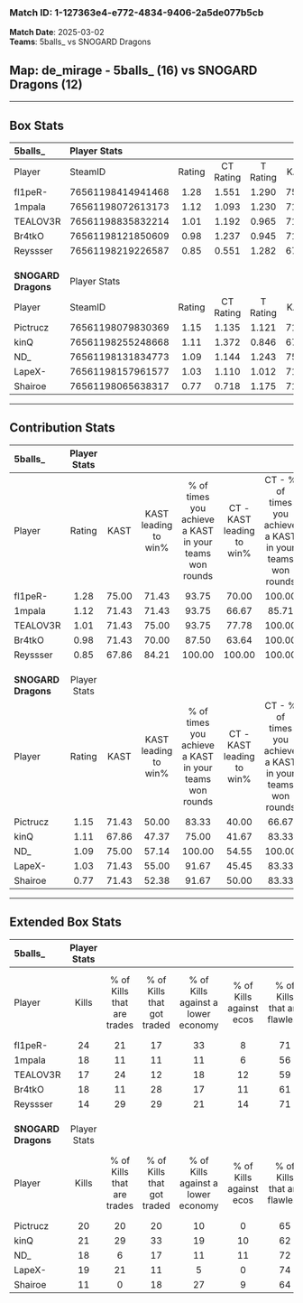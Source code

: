 ### Match ID: 1-127363e4-e772-4834-9406-2a5de077b5cb  
**Match Date**: 2025-03-02  
**Teams**: 5balls_ vs SNOGARD Dragons  

## **Map**: de_mirage - 5balls_ (16) vs SNOGARD Dragons (12)  
---  

## Box Stats  

| **5balls_**         | Player Stats      |        |           |          |       |      |       |         |        |      |     |
| :- | :- | :-: | :-: | :-: | :-: | :-: | :-: | :-: | :-: | :-: | :-: |
| Player              | SteamID           | Rating | CT Rating | T Rating | KAST  | ADR  | Kills | Assists | Deaths | K/D  | HS% |
| fl1peR-             | 76561198414941468 |  1.28  |   1.551   |  1.290   | 75.00 | 84.5 |  24   |    5    |   19   | 1.26 | 54  |
| 1mpala              | 76561198072613173 |  1.12  |   1.093   |  1.230   | 71.43 | 72.8 |  18   |    4    |   14   | 1.29 | 38  |
| TEALOV3R            | 76561198835832214 |  1.01  |   1.192   |  0.965   | 71.43 | 72.5 |  17   |    4    |   18   | 0.94 | 41  |
| Br4tkO              | 76561198121850609 |  0.98  |   1.237   |  0.945   | 71.43 | 73.4 |  18   |    3    |   21   | 0.86 | 61  |
| Reyssser            | 76561198219226587 |  0.85  |   0.551   |  1.282   | 67.86 | 59.6 |  14   |    3    |   18   | 0.78 | 57  |
|                     |                   |        |           |          |       |      |       |         |        |      |     |
|                     |                   |        |           |          |       |      |       |         |        |      |     |
|                     |                   |        |           |          |       |      |       |         |        |      |     |
| **SNOGARD Dragons** | Player Stats      |        |           |          |       |      |       |         |        |      |     |
| Player              | SteamID           | Rating | CT Rating | T Rating | KAST  | ADR  | Kills | Assists | Deaths | K/D  | HS% |
| Pictrucz            | 76561198079830369 |  1.15  |   1.135   |  1.121   | 71.43 | 86.2 |  20   |    9    |   19   | 1.05 | 40  |
| kinQ                | 76561198255248668 |  1.11  |   1.372   |  0.846   | 67.86 | 77.5 |  21   |    4    |   19   | 1.11 | 52  |
| ND_                 | 76561198131834773 |  1.09  |   1.144   |  1.243   | 75.00 | 78.6 |  18   |    6    |   18   | 1.00 | 66  |
| LapeX-              | 76561198157961577 |  1.03  |   1.110   |  1.012   | 71.43 | 60.2 |  19   |    2    |   18   | 1.06 | 36  |
| Shairoe             | 76561198065638317 |  0.77  |   0.718   |  1.175   | 71.43 | 53.0 |  11   |    6    |   18   | 0.61 | 54  |
---  

## Contribution Stats  

| **5balls_**         | Player Stats |       |                      |                                                        |                           |                                                             |                          |                                                            |
| :- | :-: | :-: | :-: | :-: | :-: | :-: | :-: | :-: |
| Player              |    Rating    | KAST  | KAST leading to win% | % of times you achieve a KAST in your teams won rounds | CT - KAST leading to win% | CT - % of times you achieve a KAST in your teams won rounds | T - KAST leading to win% | T - % of times you achieve a KAST in your teams won rounds |
| fl1peR-             |     1.28     | 75.00 |        71.43         |                         93.75                          |           70.00           |                           100.00                            |          72.73           |                           88.89                            |
| 1mpala              |     1.12     | 71.43 |        71.43         |                         93.75                          |           66.67           |                            85.71                            |          75.00           |                           100.00                           |
| TEALOV3R            |     1.01     | 71.43 |        75.00         |                         93.75                          |           77.78           |                           100.00                            |          72.73           |                           88.89                            |
| Br4tkO              |     0.98     | 71.43 |        70.00         |                         87.50                          |           63.64           |                           100.00                            |          77.78           |                           77.78                            |
| Reyssser            |     0.85     | 67.86 |        84.21         |                         100.00                         |          100.00           |                           100.00                            |          75.00           |                           100.00                           |
|                     |              |       |                      |                                                        |                           |                                                             |                          |                                                            |
|                     |              |       |                      |                                                        |                           |                                                             |                          |                                                            |
|                     |              |       |                      |                                                        |                           |                                                             |                          |                                                            |
| **SNOGARD Dragons** | Player Stats |       |                      |                                                        |                           |                                                             |                          |                                                            |
| Player              |    Rating    | KAST  | KAST leading to win% | % of times you achieve a KAST in your teams won rounds | CT - KAST leading to win% | CT - % of times you achieve a KAST in your teams won rounds | T - KAST leading to win% | T - % of times you achieve a KAST in your teams won rounds |
| Pictrucz            |     1.15     | 71.43 |        50.00         |                         83.33                          |           40.00           |                            66.67                            |          60.00           |                           100.00                           |
| kinQ                |     1.11     | 67.86 |        47.37         |                         75.00                          |           41.67           |                            83.33                            |          57.14           |                           66.67                            |
| ND_                 |     1.09     | 75.00 |        57.14         |                         100.00                         |           54.55           |                           100.00                            |          60.00           |                           100.00                           |
| LapeX-              |     1.03     | 71.43 |        55.00         |                         91.67                          |           45.45           |                            83.33                            |          66.67           |                           100.00                           |
| Shairoe             |     0.77     | 71.43 |        52.38         |                         91.67                          |           50.00           |                            83.33                            |          54.55           |                           100.00                           |
---  

## Extended Box Stats  

| **5balls_**         | Player Stats |                            |                            |                                    |                         |                              |                                 |        |                             |                                     |                          |                               |                            |
| :- | :-: | :-: | :-: | :-: | :-: | :-: | :-: | :-: | :-: | :-: | :-: | :-: | :-: |
| Player              |    Kills     | % of Kills that are trades | % of Kills that got traded | % of Kills against a lower economy | % of Kills against ecos | % of Kills that are flawless | % of Kills that are close duels | Deaths | % of Deaths that get traded | % of Deaths against a lower economy | % of Deaths against ecos | % of Deaths that are flawless | % of Deaths that are close |
| fl1peR-             |      24      |             21             |             17             |                 33                 |            8            |              71              |                4                |   19   |             16              |                 11                  |            0             |              63               |             0              |
| 1mpala              |      18      |             11             |             11             |                 11                 |            6            |              56              |               17                |   14   |             14              |                 21                  |            7             |              79               |             7              |
| TEALOV3R            |      17      |             24             |             12             |                 18                 |           12            |              59              |                6                |   18   |             17              |                 11                  |            0             |              67               |             6              |
| Br4tkO              |      18      |             11             |             28             |                 17                 |           11            |              61              |                0                |   21   |             24              |                  5                  |            0             |              76               |             0              |
| Reyssser            |      14      |             29             |             29             |                 21                 |           14            |              71              |               14                |   18   |             28              |                 17                  |            6             |              67               |             6              |
|                     |              |                            |                            |                                    |                         |                              |                                 |        |                             |                                     |                          |                               |                            |
|                     |              |                            |                            |                                    |                         |                              |                                 |        |                             |                                     |                          |                               |                            |
|                     |              |                            |                            |                                    |                         |                              |                                 |        |                             |                                     |                          |                               |                            |
| **SNOGARD Dragons** | Player Stats |                            |                            |                                    |                         |                              |                                 |        |                             |                                     |                          |                               |                            |
| Player              |    Kills     | % of Kills that are trades | % of Kills that got traded | % of Kills against a lower economy | % of Kills against ecos | % of Kills that are flawless | % of Kills that are close duels | Deaths | % of Deaths that get traded | % of Deaths against a lower economy | % of Deaths against ecos | % of Deaths that are flawless | % of Deaths that are close |
| Pictrucz            |      20      |             20             |             20             |                 10                 |            0            |              65              |                0                |   19   |              0              |                 11                  |            0             |              63               |             11             |
| kinQ                |      21      |             29             |             33             |                 19                 |           10            |              62              |                5                |   19   |             11              |                 16                  |            5             |              63               |             11             |
| ND_                 |      18      |             6              |             17             |                 11                 |           11            |              72              |                0                |   18   |             28              |                 17                  |            6             |              50               |             6              |
| LapeX-              |      19      |             21             |             11             |                 5                  |            0            |              74              |                0                |   18   |             17              |                 11                  |            0             |              94               |             0              |
| Shairoe             |      11      |             0              |             18             |                 27                 |            9            |              64              |               18                |   18   |             39              |                 11                  |            0             |              50               |             11             |
